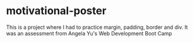 # motivational-poster
This is a project where I had to practice margin, padding, border and div. It was an assessment from Angela Yu's Web Development Boot Camp

